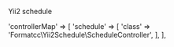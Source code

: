 Yii2 schedule


'controllerMap' => [
    'schedule' => [
        'class' => 'Formatcc\Yii2Schedule\ScheduleController',
    ],
],